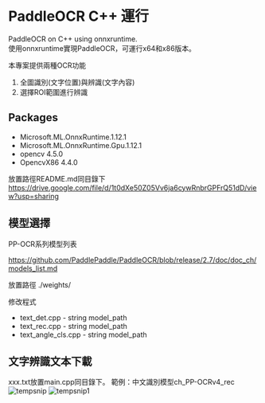 # PaddleOCR C++ 運行
PaddleOCR on C++ using onnxruntime.  
使用onnxruntime實現PaddleOCR，可運行x64和x86版本。  

本專案提供兩種OCR功能
1. 全圖識別(文字位置)與辨識(文字內容) 
2. 選擇ROI範圍進行辨識
## Packages
* Microsoft.ML.OnnxRuntime.1.12.1
* Microsoft.ML.OnnxRuntime.Gpu.1.12.1
* opencv 4.5.0
* OpencvX86 4.4.0

放置路徑README.md同目錄下  
https://drive.google.com/file/d/1t0dXe50Z05Vv6ja6cywRnbrGPFrQ51dD/view?usp=sharing

## 模型選擇
PP-OCR系列模型列表

https://github.com/PaddlePaddle/PaddleOCR/blob/release/2.7/doc/doc_ch/models_list.md

放置路徑 ./weights/

修改程式
* text_det.cpp - string model_path
* text_rec.cpp - string model_path
* text_angle_cls.cpp - string model_path

## 文字辨識文本下載
xxx.txt放置main.cpp同目錄下。
範例：中文識別模型ch_PP-OCRv4_rec
![tempsnip](https://github.com/DingHsun/PaddleOCR-cpp/assets/110473288/e2c09df1-882f-4458-9bff-f5cadcd01682) 
![tempsnip1](https://github.com/DingHsun/PaddleOCR-cpp/assets/110473288/a81544da-11fe-4887-8e9c-9cb063826a1a)
